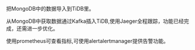 把MongoDB中的数据导入到TiDB里。

从MongoDB中获取数据通过Kafka插入TiDB,使用Jaeger全程跟踪，功能已经完成，还需进一步优化。

使用prometheus可查看指标,可使用alertalertmanager提供告警功能。
